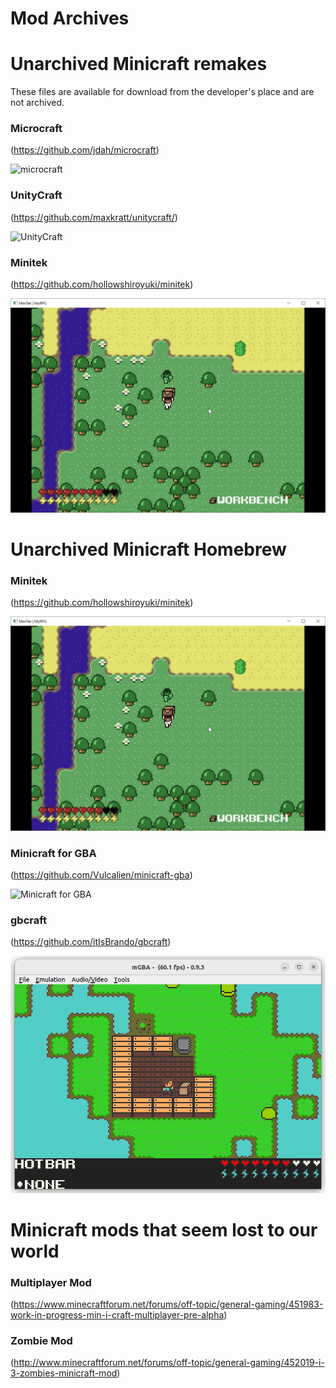 
# Mod Archives


# Unarchived Minicraft remakes

These files are available for download from the developer's place and are not archived.

<detail>

### <summary>Microcraft</summary>
(https://github.com/jdah/microcraft)
  
![microcraft](https://github.com/jdah/microcraft/blob/master/screen.png)
</detail>
<p>

<detail>

### <summary>UnityCraft</summary>
(https://github.com/maxkratt/unitycraft/)

![UnityCraft](https://github.com/masato462/Minicraft-Rebuild-and-Mod-Archives/blob/master/minicraft_archives/readme_shot/unitycraft.png)
</detail>
<p>

<detail>

### <summary>Minitek</summary>
(https://github.com/hollowshiroyuki/minitek)
  
![minitek](https://github.com/hollowshiroyuki/minitek/blob/master/screenshots/game.png)
</detail>
<p>

# Unarchived Minicraft Homebrew
<detail>

### <summary>Minitek</summary>
(https://github.com/hollowshiroyuki/minitek)
  
![minitek](https://github.com/hollowshiroyuki/minitek/blob/master/screenshots/game.png)
</detail>
<p>
<detail>

### <summary>Minicraft for GBA</summary>
(https://github.com/Vulcalien/minicraft-gba)
  
![Minicraft for GBA](https://github.com/masato462/Minicraft-Rebuild-and-Mod-Archives/blob/master/minicraft_archives/readme_shot/minicraftforgba.png)
</detail>
<p>
<detail>

### <summary>gbcraft</summary>
(https://github.com/itIsBrando/gbcraft)
  
![gbcraft](https://github.com/itIsBrando/gbcraft/blob/main/screenshots/house.png)
</detail>
<p>

# Minicraft mods that seem lost to our world

<detail>

### <summary>Multiplayer Mod</summary>
(https://www.minecraftforum.net/forums/off-topic/general-gaming/451983-work-in-progress-min-i-craft-multiplayer-pre-alpha)

</detail>
<p>

<detail>

### <summary>Zombie Mod</summary>
(http://www.minecraftforum.net/forums/off-topic/general-gaming/452019-i-3-zombies-minicraft-mod)
  
</detail>
<p>
